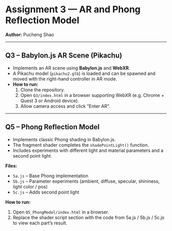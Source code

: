 # Assignment 3 — AR and Phong Reflection Model  
**Author:** Pucheng Shao  

---

## Q3 – Babylon.js AR Scene (Pikachu)
- Implements an AR scene using **Babylon.js** and **WebXR**.
- A Pikachu model (`pikachu2.glb`) is loaded and can be spawned and moved with the right-hand controller in AR mode.
- **How to run:**
  1. Clone the repository.  
  2. Open `Q3/index.html` in a browser supporting WebXR (e.g. Chrome + Quest 3 or Android device).  
  3. Allow camera access and click “Enter AR”.  

---

## Q5 – Phong Reflection Model
- Implements classic Phong shading in Babylon.js.
- The fragment shader completes the `shadePointLight()` function.
- Includes experiments with different light and material parameters and a second point light.

**Files:**
- `5a.js` – Base Phong implementation  
- `5b.js` – Parameter experiments (ambient, diffuse, specular, shininess, light color / pos)  
- `5c.js` – Adds second point light  

**How to run:**
1. Open `Q5_PhongModel/index.html` in a browser.  
2. Replace the shader script section with the code from 5a.js / 5b.js / 5c.js to view each part’s result.  


